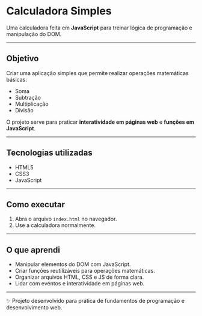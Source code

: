 # Calculadora Simples

Uma calculadora feita em **JavaScript** para treinar lógica de programação e manipulação do DOM.

---

##  Objetivo
Criar uma aplicação simples que permite realizar operações matemáticas básicas:  
- Soma  
- Subtração  
- Multiplicação  
- Divisão  

O projeto serve para praticar **interatividade em páginas web** e **funções em JavaScript**.

---

##  Tecnologias utilizadas
- HTML5  
- CSS3  
- JavaScript  

---

## Como executar
1. Abra o arquivo `index.html` no navegador.  
2. Use a calculadora normalmente.

---

##  O que aprendi
- Manipular elementos do DOM com JavaScript.  
- Criar funções reutilizáveis para operações matemáticas.  
- Organizar arquivos HTML, CSS e JS de forma clara.  
- Lidar com eventos e interatividade em páginas web.

---

✨ Projeto desenvolvido para prática de fundamentos de programação e desenvolvimento web.
